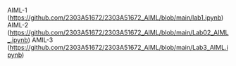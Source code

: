 AIML-1 (https://github.com/2303A51672/2303A51672_AIML/blob/main/lab1.ipynb)
AIML-2 (https://github.com/2303A51672/2303A51672_AIML/blob/main/Lab02_AIML_.ipynb)
AMIL-3 (https://github.com/2303A51672/2303A51672_AIML/blob/main/Lab3_AIML.ipynb)
